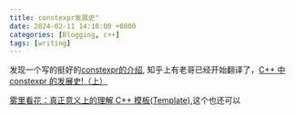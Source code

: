 ```yaml
---
title: constexpr发展史"
date: 2024-02-11 14:10:00 +0800
categories: [Blogging, c++]
tags: [writing]
---
```


发现一个写的挺好的[constexpr的介绍](https://pvs-studio.com/en/blog/posts/cpp/0909/), 知乎上有老哥已经开始翻译了，[C++ 中 constexpr 的发展史!（上）](https://zhuanlan.zhihu.com/p/682031684)

[雾里看花：真正意义上的理解 C++ 模板(Template)](https://zhuanlan.zhihu.com/p/655902377),这个也还可以